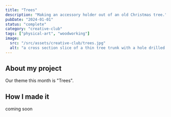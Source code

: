 ```yaml
---
title: "Trees"
description: "Making an accessory holder out of an old Christmas tree."
pubDate: "2024-01-01"
status: "complete"
category: "creative-club"
tags: ["physical-art", "woodworking"]
image:
  src: "/src/assets/creative-club/trees.jpg"
  alt: "a cross section slice of a thin tree trunk with a hole drilled into the middle"
---
```


## About my project

Our theme this month is "Trees".

## How I made it

coming soon

